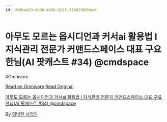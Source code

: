 ```yaml
---
id: dcdba429-eb90-4998-922f-31b6290dbecd
---
```


# 아무도 모르는 옵시디언과 커서ai 활용법 l 지식관리 전문가 커맨드스페이스 대표 구요한님(AI 팟캐스트 #34) @cmdspace
#Omnivore
 
[Read on Omnivore](https://omnivore.app/me/https-youtube-com-watch-v-q-68-s-4-q-xjmq-0-192d5933ba6)
[Read Original](https://youtube.com/watch?v=Q68S4qXJMQ0)
 
[아무도 모르는 옵시디언과 커서ai 활용법 l 지식관리 전문가 커맨드스페이스 대표 구요한님(AI 팟캐스트 #34) @cmdspace](https://youtube.com/watch?v=Q68S4qXJMQ0)

By [평범한 사업가](https://www.youtube.com/@%ED%8F%89%EB%B2%94%ED%95%9C%EC%82%AC%EC%97%85%EA%B0%80)